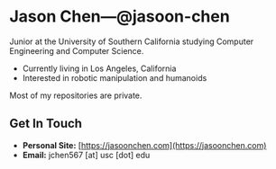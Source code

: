 # Jason Chen—@jasoon-chen
Junior at the University of Southern California studying Computer Engineering and Computer Science.
- Currently living in Los Angeles, California
- Interested in robotic manipulation and humanoids

Most of my repositories are private.

## Get In Touch
- **Personal Site:** [https://jasoonchen.com](https://jasoonchen.com)
- **Email:** jchen567 [at] usc [dot] edu
